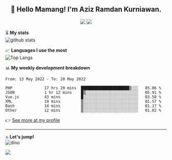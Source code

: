 <h2 align="center">👋 Hello Mamang! I'm Aziz Ramdan Kurniawan.</h2>  
<p align="center">
  <img src="https://komarev.com/ghpvc/?username=azizramdan">
  <img src="https://wakatime.com/badge/user/90056fa0-4c31-4eca-954e-2a3ac05896f9.svg">
</p>
    
⏳ **My stats**  
![github stats](https://github-readme-stats.vercel.app/api?username=azizramdan&show_icons=true&count_private=true&title_color=000&hide_border=true&hide_title=true)  

📈 **Languages I use the most**  
![Top Langs](https://github-readme-stats.vercel.app/api/top-langs/?username=azizramdan&layout=compact&langs_count=6&hide=tsql&hide_border=true&hide_title=true&exclude_repo=Futsal-Go,Futsal-Go-Admin,Sistem-Informasi-Sensus-Harian-Rawat-Inap)  

📊 **My weekly development breakdown**
<!--START_SECTION:waka-->

```text
From: 13 May 2022 - To: 20 May 2022

PHP              17 hrs 20 mins  █████████████████████▒░░░   85.06 %
JSON             1 hr 12 mins    █▒░░░░░░░░░░░░░░░░░░░░░░░   05.91 %
Vue.js           43 mins         █░░░░░░░░░░░░░░░░░░░░░░░░   03.58 %
XML              19 mins         ▒░░░░░░░░░░░░░░░░░░░░░░░░   01.57 %
Bash             14 mins         ▒░░░░░░░░░░░░░░░░░░░░░░░░   01.17 %
Other            12 mins         ▒░░░░░░░░░░░░░░░░░░░░░░░░   01.02 %
```

<!--END_SECTION:waka-->
👉 [See more at my profile](https://wakatime.com/@azizramdan)
***
🔝 **Let's jump!**  
![dino](https://raw.githubusercontent.com/azizramdan/azizramdan/master/dino.gif)  

![](https://hit.yhype.me/github/profile?user_id=27954794)

